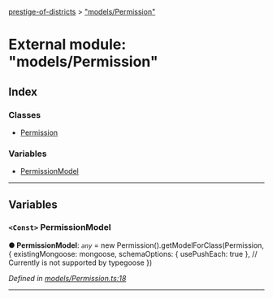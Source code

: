 [prestige-of-districts](../README.md) > ["models/Permission"](../modules/_models_permission_.md)

# External module: "models/Permission"

## Index

### Classes

* [Permission](../classes/_models_permission_.permission.md)

### Variables

* [PermissionModel](_models_permission_.md#permissionmodel)

---

## Variables

<a id="permissionmodel"></a>

### `<Const>` PermissionModel

**● PermissionModel**: *`any`* =  new Permission().getModelForClass(Permission, {
  existingMongoose: mongoose,
  schemaOptions: { usePushEach: true }, // Currently is not supported by typegoose
})

*Defined in [models/Permission.ts:18](https://github.com/YarosJ/prestige-of-districts/blob/dea42b4/models/Permission.ts#L18)*

___

